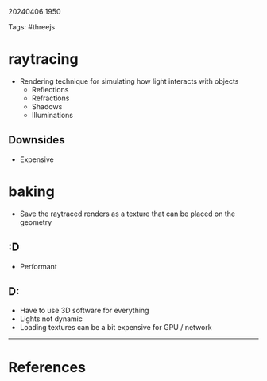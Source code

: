 20240406 1950

Tags: #threejs
# raytracing
- Rendering technique for simulating how light interacts with objects
	- Reflections
	- Refractions
	- Shadows
	- Illuminations
## Downsides
- Expensive

# baking
- Save the raytraced renders as a texture that can be placed on the geometry

## :D
- Performant

## D:
- Have to use 3D software for everything
- Lights not dynamic
- Loading textures can be a bit expensive for GPU / network





--- 
# References
